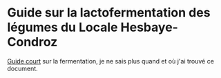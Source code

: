# Guide sur la lactofermentation des légumes du Locale Hesbaye-Condroz

[Guide court](./lactofermentation.pdf) sur la fermentation, je ne sais plus quand et où j'ai trouvé
ce document.
